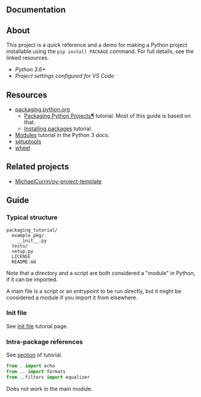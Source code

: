 ## Documentation


## About

This project is a quick reference and a demo for making a Python project installable using the `pip install PACKAGE` command. For full details, see the linked resources.


- _Python 3.6+_
- _Project settings configured for VS Code_


## Resources

- [packaging.python.org](https://packaging.python.org)
    - [Packaging Python Projects¶](https://packaging.python.org/tutorials/packaging-projects/) tutorial. Most of this guide is based on that.
    - [Installing packages](https://packaging.python.org/tutorials/installing-packages/) tutorial.
- [Modules](https://docs.python.org/3/tutorial/modules.html#packages) tutorial in the Python 3 docs.
- [setuptools](https://packaging.python.org/key_projects/#setuptools)
- [wheel](https://packaging.python.org/key_projects/#wheel)


## Related projects

- [MichaelCurrin/py-project-template](https://github.com/MichaelCurrin/py-project-template)


## Guide


### Typical structure

```
packaging_tutorial/
  example_pkg/
    __init__.py
  tests/
  setup.py
  LICENSE
  README.md
```

Note that a directory and a script are both considered a "module" in Python, if it can be imported.

A main file is a script or an entrypoint to be run directly, but it might be considered a module if you import it from elsewhere.


### Init file

See [init file](init_file.md) tutorial page.


### Intra-package references

See [section](https://docs.python.org/3/tutorial/modules.html#intra-package-references) of tutorial.

```python
from . import echo
from .. import formats
from ..filters import equalizer
```

Does not work in the main module.
